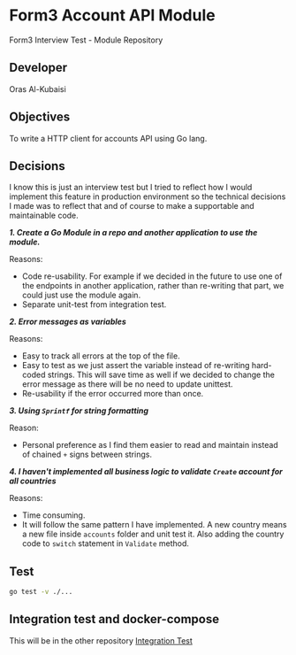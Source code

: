 # Form3 Account API Module
Form3 Interview Test - Module Repository

## Developer

Oras Al-Kubaisi

## Objectives
To write a HTTP client for accounts API using Go lang.

## Decisions
I know this is just an interview test but I tried to reflect how I would implement this feature in production environment
so the technical decisions I made was to reflect that and of course to make a supportable and maintainable code.


***1. Create a Go Module in a repo and another application to use the module.***

Reasons:
- Code re-usability. For example if we decided in the future to use one of the endpoints in another application, rather
than re-writing that part, we could just use the module again.
- Separate unit-test from integration test.

***2. Error messages as variables***

Reasons:
- Easy to track all errors at the top of the file.
- Easy to test as we just assert the variable instead of re-writing hard-coded strings. This will save time as well if we decided to change the error message as there will be no need to update unittest.
- Re-usability if the error occurred more than once.
 
***3. Using `Sprintf` for string formatting***

Reason:
- Personal preference as I find them easier to read and maintain instead of chained `+` signs between strings. 

***4. I haven't implemented all business logic to validate `Create` account for all countries***

Reasons:
- Time consuming.
- It will follow the same pattern I have implemented. A new country means a new file inside `accounts` folder and unit test it. Also adding the country code to `switch` statement in `Validate` method.

## Test

```bash
go test -v ./...
```

## Integration test and docker-compose

This will be in the other repository [Integration Test](https://github.com/orasik/form3integration)
